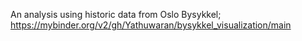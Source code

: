 An analysis using historic data from Oslo Bysykkel; https://mybinder.org/v2/gh/Yathuwaran/bysykkel_visualization/main
